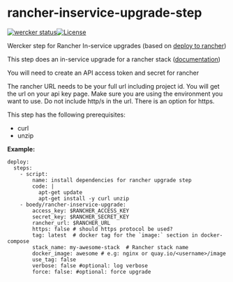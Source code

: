# rancher-inservice-upgrade-step
[![wercker status](https://app.wercker.com/status/c1be753746f7aa46e4781cb3339a85e3/s "wercker status")](https://app.wercker.com/project/bykey/c1be753746f7aa46e4781cb3339a85e3)[![License](http://img.shields.io/:license-mit-blue.svg)](http://doge.mit-license.org)

Wercker step for Rancher In-service upgrades (based on [deploy to rancher](https://app.wercker.com/#applications/562131917b474cd81106a58c/tab/details))

This step does an in-service upgrade for a rancher stack ([documentation](http://docs.rancher.com/rancher/rancher-compose/upgrading/))

You will need to create an API access token and secret for rancher

The rancher URL needs to be your full url including project id. You will get the url on your api key page. Make sure you are using the environment you want to use. Do not include http/s in the url. There is an option for https.

This step has the following prerequisites:
 - curl
 - unzip


**Example:**

    deploy:
      steps:
        - script:
            name: install dependencies for rancher upgrade step
            code: |
              apt-get update
              apt-get install -y curl unzip 
        - boedy/rancher-inservice-upgrade:
            access_key: $RANCHER_ACCESS_KEY
            secret_key: $RANCHER_SECRET_KEY
            rancher_url: $RANCHER_URL
            https: false # should https protocol be used?
            tag: latest  # docker tag for the `image:` section in docker-compose
            stack_name: my-awesome-stack  # Rancher stack name
            docker_image: awesome # e.g: nginx or quay.io/<username>/image
            use_tag: false
            verbose: false #optional: log verbose
            force: false: #optional: force upgrade
